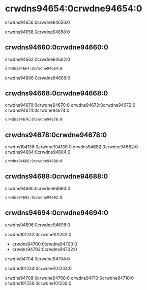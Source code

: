 # crwdns94654:0crwdne94654:0

<p class="description">crwdns94656:0crwdne94656:0</p>

crwdns94658:0crwdne94658:0

## crwdns94660:0crwdne94660:0

crwdns94662:0crwdne94662:0

```sh
crwdns94664:0crwdne94664:0
```

crwdns94666:0crwdne94666:0

## crwdns94668:0crwdne94668:0

crwdns94670:0crwdne94670:0 crwdns94672:0crwdne94672:0 crwdns94674:0crwdne94674:0

```html
crwdns94676:0crwdne94676:0
```

## crwdns94678:0crwdne94678:0

crwdns104138:0crwdne104138:0 crwdns94682:0crwdne94682:0 crwdns94684:0crwdne94684:0

```html
crwdns94686:0crwdne94686:0
```

## crwdns94688:0crwdne94688:0

crwdns94690:0crwdne94690:0

```sh
crwdns94692:0crwdne94692:0
```

## crwdns94694:0crwdne94694:0

crwdns94696:0crwdne94696:0

crwdns101232:0crwdne101232:0

- crwdns94700:0crwdne94700:0
- crwdns94702:0crwdne94702:0

crwdns94704:0crwdne94704:0

crwdns101234:0crwdne101234:0

crwdns94708:0crwdne94708:0 crwdns94710:0crwdne94710:0 crwdns101236:0crwdne101236:0